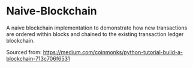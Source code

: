 # Naive-Blockchain
A naive blockchain implementation to demonstrate how new transactions are ordered within blocks and chained to the existing transaction ledger blockchain. 


Sourced from: https://medium.com/coinmonks/python-tutorial-build-a-blockchain-713c706f6531
